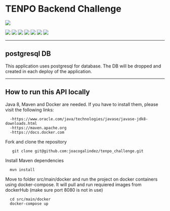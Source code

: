 # TENPO Backend Challenge

![](https://img.shields.io/badge/build-success-brightgreen.svg)

![](https://img.shields.io/badge/java_8-✓-blue.svg)
![](https://img.shields.io/badge/spring_boot-✓-blue.svg)
![](https://img.shields.io/badge/postgrestsql-✓-blue.svg)
![](https://img.shields.io/badge/jwt-✓-blue.svg)
![](https://img.shields.io/badge/swagger_2-✓-blue.svg)
![](https://img.shields.io/badge/maven-✓-blue.svg)
![](https://img.shields.io/badge/docker-✓-blue.svg)

-------------------
## postgresql DB

This application uses postgresql for database. The DB will be dropped and created in each deploy of the application.

-------------------

## How to run this API locally

Java 8, Maven and Docker are needed. If you have to install them, please visit the following links:

      -https://www.oracle.com/java/technologies/javase/javase-jdk8-downloads.html
      -https://maven.apache.org
      -https://docs.docker.com

Fork and clone the repository
```
   git clone git@github.com:joacogalindez/tenpo_challenge.git
```
Install Maven dependencies 
```
  mvn install
```
Move to folder src/main/docker and run the project on docker containers using docker-compose. It will pull and run requiered images from dockerHub (make sure port 8080 is not in use)
```
  cd src/main/docker
  docker-compose up
```